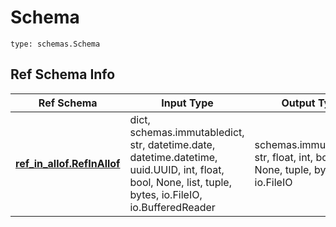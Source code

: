 # Schema
```
type: schemas.Schema
```

## Ref Schema Info
Ref Schema | Input Type | Output Type
---------- | ---------- | -----------
[**ref_in_allof.RefInAllof**](../../../../../../components/schema/ref_in_allof.md) | dict, schemas.immutabledict, str, datetime.date, datetime.datetime, uuid.UUID, int, float, bool, None, list, tuple, bytes, io.FileIO, io.BufferedReader | schemas.immutabledict, str, float, int, bool, None, tuple, bytes, io.FileIO
